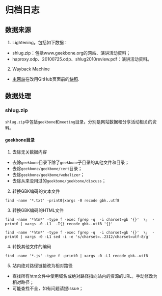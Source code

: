 # 归档日志

## 数据来源

1. Lightening，包括如下数据：

* shlug.zip：包括www.geekbone.org的网站、演讲活动资料；
* haproxy.odp、20100725.odp、shlug2010review.pdf：演讲活动资料。

2. Wayback Machine

* [主网站](http://www.shlug.org)在改用GitHub页面前的[快照](https://web.archive.org/web/20151119122625/http://www.shlug.org/).

## 数据处理

### shlug.zip

`shlug.zip`中包括`geekbone`和`meeting`目录，分别是网站数据和分享活动相关的资料。

#### geekbone目录

1. 去除无关数据内容

* 去除`geekbone`目录下除了`geekbone`子目录的其他文件和目录；
* 去除`geekbone/geekbone/cert`目录；
* 去除`geekbone/geekbone/webalizer`；
* 去除从来没用过的`geekbone/geekbone/discuss`；

2. 转换GBK编码的文本文件

```
find -name '*.txt' -print0|xargs -0 recode gbk..utf8
```

3. 转换GBK编码的HTML文件

```
find -name '*htm*' -type f -exec fgrep -q  -i charset=gb '{}'  \;  -print0 | xargs -0 -L1  -I{} recode gbk..utf8 '{}'

find -name '*htm*' -type f -exec fgrep -q  -i charset=gb '{}'  \;  -print0 | xargs -0 -L1 sed -i -e 's/charset=..2312/charset=utf-8/g'
```

4. 转换其他文件的编码

```
find -name '*.js' -type f -print0 | xargs -0 -L1 recode gbk..utf8
```

5. 站内绝对路径链接改为相对路径

* 查找所有htm文件中使用域名或绝对路径指向站内的资源的URL，手动修改为相对路径；
* 可能查找不全，如有问题请提issue；
